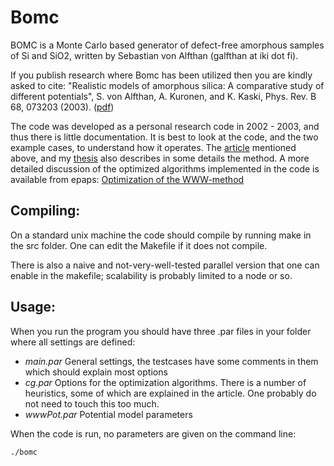 Bomc
====

BOMC is a Monte Carlo based generator of defect-free amorphous samples
of Si and SiO2, written by Sebastian von Alfthan (galfthan at iki dot fi).


If you publish research where Bomc has been utilized then you are
kindly asked to cite: "Realistic models of amorphous silica: A
comparative study of different potentials", S. von Alfthan,
A. Kuronen, and K. Kaski, Phys. Rev. B 68, 073203
(2003). ([pdf](http://lib.tkk.fi/Diss/2006/isbn9512285401/article2.pdf))



The code was developed as a personal research code in 2002 - 2003, and
thus there is little documentation. It is best to look at the code,
and the two example cases, to understand how it operates. The
[article](http://lib.tkk.fi/Diss/2006/isbn9512285401/article2.pdf)
mentioned above, and my
[thesis](http://lib.tkk.fi/Diss/2006/isbn9512285401/isbn9512285401.pdf)
also describes in some details the method. A more detailed discussion
of the optimized algorithms implemented in the code is available from
epaps: [Optimization of the
WWW-method](http://netserver.aip.org/epaps/phys_rev_b/E-PRBMDO-68-090327/epaps.pdf)

## Compiling:

On a standard unix machine the code should compile by running make in
the src folder. One can edit the Makefile if it does not
compile. 

There is also a naive and not-very-well-tested parallel version that
one can enable in the makefile; scalability is probably limited to a
node or so.


## Usage:

When you run the program you should have three .par files in your
folder where all settings are defined:

* *main.par* General settings, the testcases have some comments in
them which should explain most options 
* *cg.par* Options for the optimization algorithms. There is a number of heuristics, some of
which are explained in the article. One probably do not need to touch
this too much. 
* *wwwPot.par* Potential model parameters

When the code is run, no parameters are given on the command line:

`./bomc`

